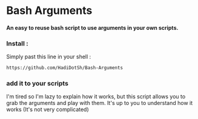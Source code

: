 # Bash Arguments

#### An easy to reuse bash script to use arguments in your own scripts.

### Install :
<p>Simply past this line in your shell :</p>

```bash
https://github.com/HadiDotSh/Bash-Arguments
```

### add it to your scripts

<p>I'm tired so I'm lazy to explain how it works, but this script allows you to grab the arguments and play with them. It's up to you to understand how it works (It's not very complicated)</p>